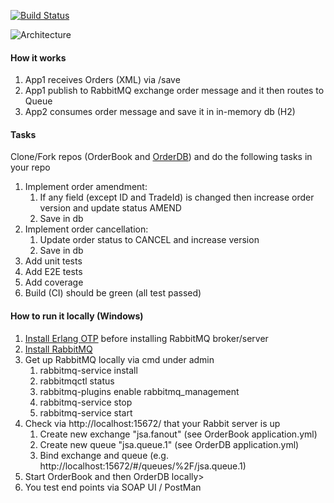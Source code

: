 [![Build Status](https://travis-ci.com/BUGFUL/OrderBook.svg?branch=master)](https://travis-ci.com/github/BUGFUL/OrderBook)


![Architecture](https://github.com/BUGFUL/OrderBook/blob/feature/readme/src/main/resources/screenshots/main.png)

<h4>How it works</h4>
<ol>
    <li>App1 receives Orders (XML) via /save</li>
    <li>App1 publish to RabbitMQ exchange order message and it then routes to Queue</li>
    <li>App2 consumes order message and save it in in-memory db (H2)</li>
</ol>


<h4>Tasks</h4>
<p>Clone/Fork repos (OrderBook and <a href="https://github.com/BUGFUL/OrdersDB">OrderDB</a>) and do the following tasks in your repo</p>
<ol>
    <li>Implement order amendment:
        <ol>
            <li>If any field (except ID and TradeId) is changed then increase order version and update status AMEND</li>
            <li>Save in db</li>
        </ol>
    </li>
    <li>Implement order cancellation:
        <ol>
            <li>Update order status to CANCEL and increase version</li>
            <li>Save in db</li>
        </ol>
    </li>
    <li>Add unit tests</li>
    <li>Add E2E tests</li>
    <li>Add coverage</li>
    <li>Build (CI) should be green (all test passed)</li>
</ol>

<h4>How to run it locally (Windows)</h4>
<ol>
    <li><a href="https://www.erlang.org/downloads">Install Erlang OTP</a> before installing RabbitMQ broker/server
    </li>
    <li><a href="https://www.rabbitmq.com/install-windows.html#installer">Install RabbitMQ</a></li>
    </li>
    <li>Get up RabbitMQ locally via cmd under admin
        <ol>
            <li>rabbitmq-service install</li>
            <li>rabbitmqctl status</li>
            <li>rabbitmq-plugins enable rabbitmq_management</li>
            <li>rabbitmq-service stop</li>
            <li>rabbitmq-service start</li>
        </ol>
    </li>
    <li>Check via http://localhost:15672/ that your Rabbit server is up
        <ol>
            <li>Create new exchange "jsa.fanout" (see OrderBook application.yml)</li>
            <li>Create new queue "jsa.queue.1" (see OrderDB application.yml)</li>
            <li>Bind exchange and queue (e.g. http://localhost:15672/#/queues/%2F/jsa.queue.1)</li>
        </ol>
    </li>
    <li>Start OrderBook and then OrderDB locally></li>
    <li>You test end points via SOAP UI / PostMan</li>    
</ol>
